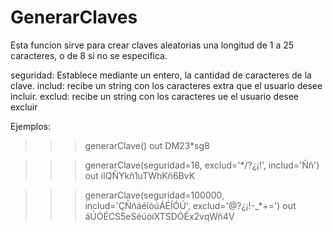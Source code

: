 # GenerarClaves
Esta funcion sirve para crear claves aleatorias una longitud
de 1 a 25 caracteres, o de 8 si no se especifica.

seguridad: Establece mediante un entero, la cantidad de caracteres de la clave.
includ: recibe un string con los caracteres extra que el usuario desee incluir.
exclud: recibe un string con los caracteres ue el usuario desee excluir 

Ejemplos:
>>>	generarClave()
out	DM23*sg8

>>>	generarClave(seguridad=18, exclud='*/?¿¡!', includ='Ññ')
out	iIQÑYkñ1uTWhKñ6BvK
	
>>> generarClave(seguridad=100000, includ='ÇÑñáéíóúÁÉÍÓÚ', exclud='@?¿¡!-_*+=')
out áÚÓÉCS5eSéúóíXTSDÓÉx2vqWñ4V
